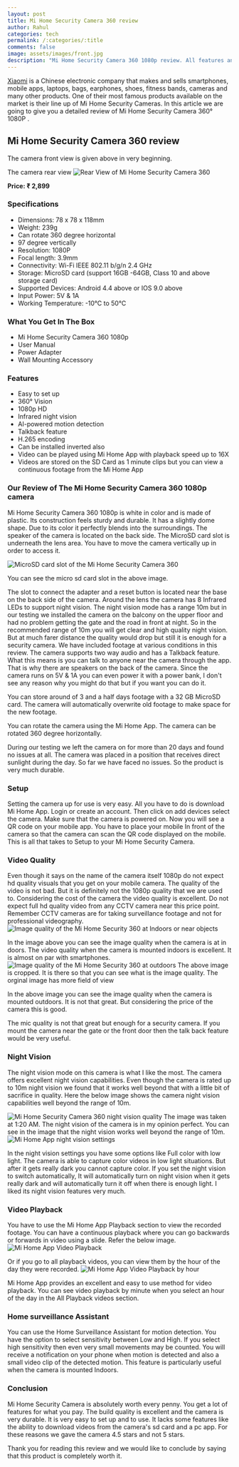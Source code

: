 ```yaml
---
layout: post
title: Mi Home Security Camera 360 review
author: Rahul
categories: tech
permalink: /:categories/:title
comments: false
image: assets/images/front.jpg
description: "Mi Home Security Camera 360 1080p review. All features and images of actual footage are included in this review. In this review we take a look at all the features of the Camera and see if it is worth your money."
---
```


<a href="https://en.wikipedia.org/wiki/Xiaomi">Xiaomi</a> is a Chinese electronic company that makes and sells smartphones, mobile apps, laptops, bags, earphones, shoes, fitness bands, cameras and many other products. One of their most famous products available on the market is their line up of Mi Home Security Cameras. In this article we are going to give you a detailed review of Mi Home Security Camera 360° 1080P .

<h2>Mi Home Security Camera 360 review</h2>

The camera front view is given above in very beginning.

The camera rear view
<img src='{{site.baseurl}}/assets/images/speaker.jpg' alt='Rear View of Mi Home Security Camera 360'>

<b>Price: ₹ 2,899</b>
<h3>Specifications</h3>
<ul>
<li>Dimensions: 78 x 78 x 118mm </li>
<li>Weight: 239g </li>
<li>Can rotate 360 degree horizontal</li>
<li>97 degree vertically</li>
<li>Resolution: 1080P </li>
<li>Focal length: 3.9mm </li>
<li>Connectivity: Wi-Fi IEEE 802.11 b/g/n 2.4 GHz </li>
<li>Storage: MicroSD card (support 16GB -64GB, Class 10 and above storage card) </li>
<li>Supported Devices: Android 4.4 above or IOS 9.0 above</li>
<li>Input Power: 5V & 1A</li>
<li>Working Temperature: -10℃ to 50℃</li>
</ul>

<h3>What You Get In The Box</h3>
<ul>
<li>Mi Home Security Camera 360 1080p</li>
<li>User Manual</li>
<li>Power Adapter</li>
<li>Wall Mounting Accessory</li>
</ul>

<h3>Features</h3>
<ul>
<li>Easy to set up</li>
<li>360° Vision</li>
<li>1080p HD</li>
<li> Infrared night vision</li>
<li>AI-powered motion detection</li>
<li>Talkback feature</li>
<li>H.265 encoding</li>
<li>Can be installed inverted also</li>
<li>Video can be played using Mi Home App with playback speed up to 16X</li>
<li>Videos are stored on the SD Card as 1 minute clips but you can view a continuous footage from the Mi Home App</li>
</ul>

<h3>Our Review of The Mi Home Security Camera 360 1080p camera</h3>

<P>Mi Home Security Camera 360 1080p is white in color and is made of plastic. Its construction feels sturdy and durable. It has a slightly dome shape. Due to its color it perfectly blends into the surroundings. The speaker of the camera is located on the back side. The MicroSD card slot is underneath the lens area. You have to move the camera vertically up in order to access it.</P>
<img src='{{site.baseurl}}/assets/images/sdcard-slot.jpg' alt='MicroSD card slot of the Mi Home Security Camera 360'>

You can see the micro sd card slot in the above image.

<P>The slot to connect the adapter and a reset button is located near the base on the back side of the camera. Around the lens the camera has 8 Infrared LEDs to support night vision. The night vision mode has a range 10m but in our testing we installed the camera on the balcony on the upper floor and had no problem getting the gate and the road in front at night. So in the recommended range of 10m you will get clear and high quality night vision. But at much farer distance the quality would drop but still it is enough for a security camera. We have included footage at various conditions in this review. The camera supports two way audio and has a Talkback feature. What this means is you can talk to anyone near the camera through the app. That is why there are speakers on the back of the camera.
Since the camera runs on 5V & 1A you can even power it with a power bank, I don't see any reason why you might do that but if you want you can do it.</P>

<P>You can store around of 3 and a half days footage with a 32 GB MicroSD card. The camera will automatically overwrite old footage to make space for the new footage. </P>

You can rotate the camera using the Mi Home App. The camera can be rotated 360 degree horizontally.

During our testing we left the camera on for more than 20 days and found no issues at all. The camera was placed in a position that receives direct sunlight during the day. So far we have faced no issues. So the product is very much durable.

<h3>Setup</h3>

Setting the camera up for use is very easy. All you have to do is download Mi Home App. Login or create an account. Then click on add devices select the camera. Make sure that the camera is powered on. Now you will see a QR code on your mobile app. You have to place your mobile In front of the camera so that the camera can scan the QR code displayed on the mobile. This is all that takes to Setup to your Mi Home Security Camera.

<h3>Video Quality</h3>

Even though it says on the name of the camera itself 1080p do not expect hd quality visuals that you get on your mobile camera. The quality of the video is not bad. But it is definitely not the 1080p quality that we are used to. Considering the cost of the camera the video quality is excellent. Do not expect full hd quality video from any CCTV camera near this price point. Remember CCTV cameras are for taking surveillance footage and not for professional videography.
<img src='{{site.baseurl}}/assets/images/near-object.png' alt='Image quality of the Mi Home Security 360 at Indoors or near objects'>

In the image above you can see the image quality when the camera is at in doors. The video quality when the camera is mounted indoors is excellent. It is almost on par with smartphones.
<img src='{{site.baseurl}}/assets/images/outdoor-quality.jpg' alt='Image quality of the Mi Home Security 360 at outdoors'>
The above image is cropped. It is there so that you can see what is the image quality. The orginal image has more field of view

In the above image you can see the image quality when the camera is mounted outdoors. It is not that great. But considering the price of the camera this is good.

The mic quality is not that great but enough for a security camera. If you mount the camera near the gate or the front door then the talk back feature would be very useful.

<h3>Night Vision</h3>

The night vision mode on this camera is what I like the most. The camera offers excellent night vision capabilities. Even though the camera is rated up to 10m night vision we found that it works well beyond that with a little bit of sacrifice in quality. Here the below image shows the camera night vision capabilities well beyond the range of 10m.

<img src='{{site.baseurl}}/assets/images/nightvision.jpg' alt='Mi Home Security Camera 360 night vision quality'>
The image was taken at 1:20 AM. The night vision of the camera is in my opinion perfect. You can see in the image that the night vision works well beyond the range of 10m.
<img src='{{site.baseurl}}/assets/images/nightvision-settings.jpg' alt='Mi Home App night vision settings'>

In the night vision settings you have some options like Full color with low light. The camera is able to capture color videos in low light situations. But after it gets really dark you cannot capture color. If you set the night vision to switch automatically, It will automatically turn on night vision when it gets really dark and will automatically turn it off when there is enough light.
I liked its night vision features very much.

<h3>Video Playback</h3>

You have to use the Mi Home App Playback section to view the recorded footage. You can have a continuous playback where you can go backwards or forwards in video using a slide. Refer the below image.
<img src='{{site.baseurl}}/assets/images/continuous-playback.jpg' alt='Mi Home App Video Playback'>

Or if you go to all playback videos, you can view them by the hour of the day they were recorded.
<img src='{{site.baseurl}}/assets/images/playback-by-hour.png' alt='Mi Home App Video Playback by hour'>

Mi Home App provides an excellent and easy to use method for video playback. You can see video playback by minute when you select an hour of the day in the All Playback videos section.

<h3>Home surveillance Assistant</h3>

You can use the Home Surveillance Assistant for motion detection. You have the option to select sensitivity between Low and High. If you select high sensitivity then even very small movements may be counted. You will receive a notification on your phone when motion is detected and also a small video clip of the detected motion. This feature is particularly useful when the camera is mounted Indoors.

<h3>Conclusion</h3>

Mi Home Security Camera is absolutely worth every penny. You get a lot of features for what you pay. The build quality is excellent and the camera is very durable. It is very easy to set up and to use. It lacks some features like the ability to download videos from the camera's sd card and a pc app. For these reasons we gave the camera 4.5 stars and not 5 stars.

Thank you for reading this review and we would like to conclude by saying that this product is completely worth it.
